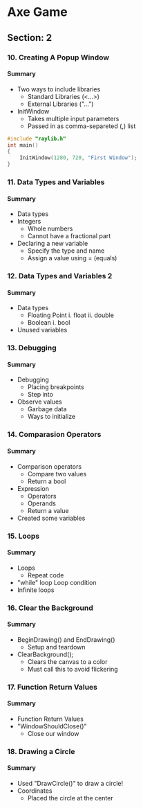 # Axe Game

## Section: 2

### 10. Creating A Popup Window

#### Summary

- Two ways to include libraries
  - Standard Libraries (<...>)
  - External Libraries ("...")
- InitWindow
  - Takes multiple input parameters
  - Passed in as comma-separeted (,) list

```cpp
#include "raylib.h"
int main()
{
    InitWindow(1280, 720, "First Window");
}
```

### 11. Data Types and Variables

#### Summary

- Data types
- Integers
  - Whole numbers
  - Cannot have a fractional part
- Declaring a new variable
  - Specify the type and name
  - Assign a value using = (equals)

### 12. Data Types and Variables 2

#### Summary

- Data types
  - Floating Point
    i. float
    ii. double
  - Boolean
    i. bool
- Unused variables

### 13. Debugging

#### Summary

- Debugging
  - Placing breakpoints
  - Step into
- Observe values
  - Garbage data
  - Ways to initialize

### 14. Comparasion Operators

#### Summary

- Comparison operators
  - Compare two values
  - Return a bool
- Expression
  - Operators
  - Operands
  - Return a value
- Created some variables

### 15. Loops

#### Summary

- Loops
  - Repeat code
- "while" loop
  Loop condition
- Infinite loops

### 16. Clear the Background

#### Summary

- BeginDrawing() and EndDrawing()
  - Setup and teardown
- ClearBackground();
  - Clears the canvas to a color
  - Must call this to avoid flickering

### 17. Function Return Values

#### Summary

- Function Return Values
- "WindowShouldClose()"
  - Close our window

### 18. Drawing a Circle

#### Summary

- Used "DrawCircle()" to draw a circle!
- Coordinates
  - Placed the circle at the center
